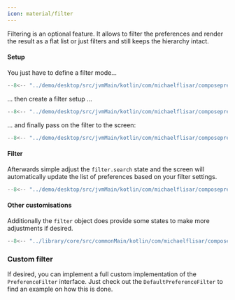 ```yaml
---
icon: material/filter
---
```


Filtering is an optional feature. It allows to filter the preferences and render the result as a flat list or just filters and still keeps the hierarchy intact.

#### Setup

You just have to define a filter mode...

```kotlin
--8<-- "../demo/desktop/src/jvmMain/kotlin/com/michaelflisar/composepreferences/demo/PrefScreenDemoFilter.kt:filter-modes"
```

... then create a filter setup ...

```kotlin
--8<-- "../demo/desktop/src/jvmMain/kotlin/com/michaelflisar/composepreferences/demo/PrefScreenDemoFilter.kt:filter"
```

... and finally pass on the filter to the screen:

```kotlin
--8<-- "../demo/desktop/src/jvmMain/kotlin/com/michaelflisar/composepreferences/demo/PrefScreenDemoFilter.kt:filter2"
```

#### Filter

Afterwards simple adjust the `filter.search` state and the screen will automatically update the list of preferences based on your filter settings.

```kotlin
--8<-- "../demo/desktop/src/jvmMain/kotlin/com/michaelflisar/composepreferences/demo/PrefScreenDemoFilter.kt:filter-input"
```

#### Other customisations

Additionally the `filter` object does provide some states to make more adjustments if desired.

```kotlin
--8<-- "../library/core/src/commonMain/kotlin/com/michaelflisar/composepreferences/core/filter/DefaultPreferenceFilter.kt:constructor"
```

### Custom filter

If desired, you can implement a full custom implementation of the `PreferenceFilter` interface. Just check out the `DefaultPreferenceFilter` to find an example on how this is done.


